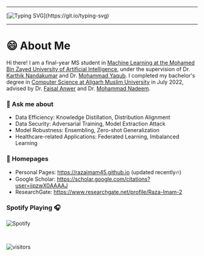 <!--## Hi there 👋-->
<hr>
<p align="center" >

[![Typing SVG](https://readme-typing-svg.herokuapp.com?font=Honk&pause=1000&random=false&width=435&lines=Hey+There%F0%9F%91%8B%2C+I'm+Raza...+Raza+Imam+!)](https://git.io/typing-svg)

</p>
<hr>

# 😄 About Me

Hi there! I am a final-year MS student in [Machine Learning at the Mohamed Bin Zayed University of Artificial Intelligence](https://mbzuai.ac.ae/research/department/machine-learning-department/), under the supervision of Dr. [Karthik Nandakumar](https://www.sprintai.org/nkarthik) and Dr. [Mohammad Yaqub](https://scholar.google.co.uk/citations?user=9dfn5GkAAAAJ).
I completed my bachelor's degree in [Computer Science at Aligarh Muslim University](https://www.amu.ac.in/department/computer-science) in July 2022, advised by Dr. [Faisal Anwer](https://scholar.google.com/citations?user=S-VW0mAAAAAJ&hl=en) and Dr. [Mohammad Nadeem](https://scholar.google.com/citations?user=yaEgXYMAAAAJ&hl=en).

<!--
### 🤔 Research Interests
I am mainly interested in model-centric AI and data-centric machine learning, including data privacy, model robustness, domain generalization, and healthcare related applications.
-->

### 💬 Ask me about
- Data Efficiency: Knowledge Distillation, Distribution Alignment
- Data Security: Adversarial Training, Model Extraction Attack
- Model Robustness: Ensembling, Zero-shot Generalization
- Healthcare-related Applications: Federated Learning, Imbalanced Learning

### 📎 Homepages

- Personal Pages: https://razaimam45.github.io (updated recently🔥)
- Google Scholar: https://scholar.google.com/citations?user=iipzwX0AAAAJ
- ResearchGate: https://www.researchgate.net/profile/Raza-Imam-2

<!--
**Razaimam45/Razaimam45** is a ✨ _special_ ✨ repository because its `README.md` (this file) appears on your GitHub profile.

Here are some ideas to get you started:

- 🔭 I’m currently working on ...
- 🌱 I’m currently learning ...
- 👯 I’m looking to collaborate on ...
- 🤔 I’m looking for help with ...
- 💬 Ask me about ...
- 📫 How to reach me: ...
- 😄 Pronouns: ...
- ⚡ Fun fact: ...
-->

### Spotify Playing 🎧
![Spotify](https://spotify-github-readme.vercel.app/api/spotify)

<br>

![visitors](https://visitor-badge.laobi.icu/badge?page_id=Razaimam45.Razaimam45)
